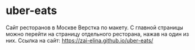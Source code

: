 # uber-eats
Сайт ресторанов в Москве
Верстка по макету. С главной страницы можно перейти на страницу отдельного ресторана, нажав на один из них. 
Ссылка на сайт: https://zai-elina.github.io/uber-eats/
